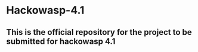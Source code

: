 # Hackowasp-4.1
## This is the official repository for the project to be submitted for hackowasp 4.1
